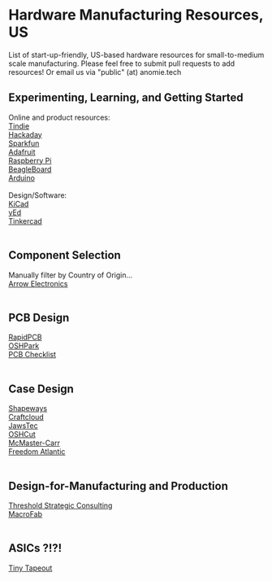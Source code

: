 # Hardware Manufacturing Resources, US
List of start-up-friendly, US-based hardware resources for small-to-medium scale manufacturing.  Please feel free to submit pull requests to add resources! Or email us via "public" (at) anomie.tech

## Experimenting, Learning, and Getting Started
Online and product resources:<br>
[Tindie](https://www.tindie.com/)<br>
[Hackaday](https://hackaday.com/)<br>
[Sparkfun](https://www.sparkfun.com/)<br>
[Adafruit](https://www.adafruit.com/)<br>
[Raspberry Pi](https://www.raspberrypi.com/)<br>
[BeagleBoard](https://www.beagleboard.org/)<br>
[Arduino](https://www.arduino.cc/)<br>
<br>
Design/Software:<br>
[KiCad](https://www.kicad.org/)<br>
[yEd](https://www.yworks.com/products/yed)<br>
[Tinkercad](https://www.tinkercad.com/)<br>
<br>
## Component Selection
Manually filter by Country of Origin...<br>
[Arrow Electronics](https://www.arrow.com/)<br>
<br>
## PCB Design
[RapidPCB](http://www.rapidpcb.com/)<br>
[OSHPark](https://oshpark.com/)<br>
[PCB Checklist](https://github.com/azonenberg/pcb-checklist/)<br>
<br>
## Case Design
[Shapeways](https://www.shapeways.com/)<br>
[Craftcloud](https://craftcloud3d.com/)<br>
[JawsTec](https://www.jawstec.com/)<br>
[OSHCut](https://oshcut.com/)<br>
[McMaster-Carr](https://www.mcmaster.com/)<br>
[Freedom Atlantic](https://freedom-atlantic.com/)<br>
<br>
## Design-for-Manufacturing and Production
[Threshold Strategic Consulting](https://www.thresholdsc.com/)<br>
[MacroFab](https://www.macrofab.com/)<br>
<br>
## ASICs ?!?!
[Tiny Tapeout](https://tinytapeout.com/)<br>
<br>
